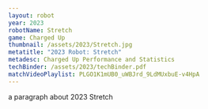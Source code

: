 ```yaml
---
layout: robot
year: 2023
robotName: Stretch
game: Charged Up
thumbnail: /assets/2023/Stretch.jpg
metatitle: "2023 Robot: Stretch"
metadesc: Charged Up Performance and Statistics
techBinder: /assets/2023/techBinder.pdf
matchVideoPlaylist: PLGO1K1mUB0_uWBJrd_9LdMUxbuE-v4HpA
---
```


a paragraph about 2023 Stretch